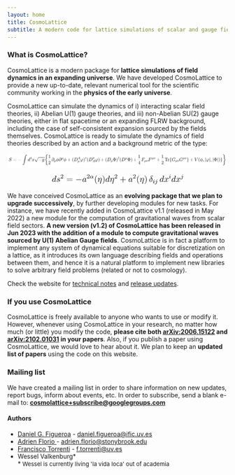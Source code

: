 ```yaml
---
layout: home
title: CosmoLattice
subtitle: A modern code for lattice simulations of scalar and gauge field dynamics in an expanding universe
---
```


### What is CosmoLattice?

CosmoLattice is a modern package for **lattice simulations of field dynamics in
an expanding universe**. We have developed CosmoLattice to provide a
new up-to-date, relevant numerical tool for the scientific community working in the **physics
of the early universe**.

CosmoLattice can simulate the dynamics of i) interacting
scalar field theories, ii) Abelian U(1) gauge theories, and iii) non-Abelian SU(2) gauge theories, either
in flat spacetime or an expanding FLRW background, including the case of self-consistent expansion sourced by
the fields themselves. CosmoLattice is ready to simulate the dynamics of field theories described by an action
and a background metric of the type:


<p align="center">
  <img src="./assets/img/action.svg" width="890"
 />
</p>


<p align="center">
  <img src="./assets/img/metric.svg" width="300"
 />
</p>

We have conceived CosmoLattice as an **evolving package that we plan to upgrade successively**,
by further developing modules for new tasks. For instance, we have recently added in CosmoLattice v1.1 (released in May 2022) 
a new module for the computation of gravitational waves from scalar field sectors. **A new version (v1.2) of CosmoLattice has been released in Jun 2023 with the addition of a module to compute gravitational waves sourced by U(1) Abelian Gauge fields**. CosmoLattice is in fact a platform to implement any system of dynamical equations suitable for discretization on a lattice, as it introduces its own language describing fields and operations between them, and hence it is a natural platform to implement new libraries to solve arbitrary field problems (related or not to cosmology).

Check the website for <a href="../technicalnotes">technical notes</a> and <a href="../allversions">release updates</a>.

### If you use CosmoLattice

CosmoLattice is freely available to anyone who wants to use or modify it. However, whenever
using CosmoLattice in your research, no matter how much (or little) you modify the code,
<b>please cite both <a href="https://arxiv.org/pdf/2006.15122.pdf" target="_blank" rel="noopener noreferrer">arXiv:2006.15122</a> and 
<a href="https://arxiv.org/pdf/2102.01031.pdf" target="_blank" rel="noopener noreferrer">arXiv:2102.01031</a> in your papers</b>. Also, if you publish a paper using CosmoLattice, we would love to hear about it. We
plan to keep an **updated list of papers** using the code on this website.

### Mailing list

We have created a mailing list in order to share information on new updates, report bugs,
inform about events, etc.  In order to subscribe, send a blank e-mail to:
<a href="mailto:cosmolattice+subscribe@googlegroups.com">**cosmolattice+subscribe@googlegroups.com**</a>

#### Authors

- <a href="https://webific.ific.uv.es/web/content/figueroa-daniel-g" target="_blank" rel="noopener noreferrer">Daniel G. Figueroa</a> - <daniel.figueroa@ific.uv.es>
- <a href="https://afloriosite.wordpress.com/" target="_blank" rel="noopener noreferrer">Adrien Florio </a> - <adrien.florio@stonybrook.edu>
- <a href="http://ftorrenti.github.io"  target="_blank" rel="noopener noreferrer">Francisco Torrenti</a> - <f.torrenti@uv.es>
- Wessel Valkenburg\* <br>
\*<font size="2"> Wessel is currently living 'la vida loca' out of academia
